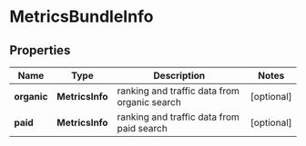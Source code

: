 # MetricsBundleInfo

## Properties

| Name | Type | Description | Notes |
|------------ | ------------- | ------------- | -------------|
**organic** | **MetricsInfo** | ranking and traffic data from organic search |[optional]|
**paid** | **MetricsInfo** | ranking and traffic data from paid search |[optional]|